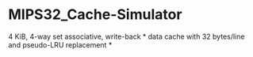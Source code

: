 # MIPS32_Cache-Simulator
4 KiB, 4-way set associative, write-back  *   data cache with 32 bytes/line and pseudo-LRU replacement  *
